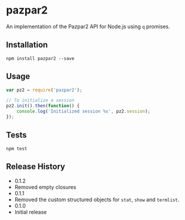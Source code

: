 pazpar2
============

An implementation of the Pazpar2 API for Node.js using `q` promises.

## Installation

`npm install pazpar2 --save`

## Usage

```javascript
var pz2 = require('pazpar2');

// To initialize a session
pz2.init().then(function() {
    console.log('Initialized session %s', pz2.session);
});

```

## Tests

`npm test`

## Release History

* 0.1.2
 * Removed empty closures
* 0.1.1
 * Removed the custom structured objects for `stat`, `show` and `termlist`.
* 0.1.0
 * Initial release